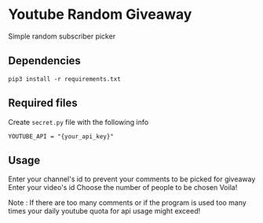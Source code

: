 # Youtube Random Giveaway
Simple random subscriber picker
## Dependencies
```
pip3 install -r requirements.txt
```

## Required files
Create `secret.py` file with the following info
```
YOUTUBE_API = "{your_api_key}"
```

## Usage
Enter your channel's id to prevent your comments to be picked for giveaway
Enter your video's id
Choose the number of people to be chosen
Voila!

Note : If there are too many comments or if the program is used too many times your daily youtube quota for api usage might exceed! 
